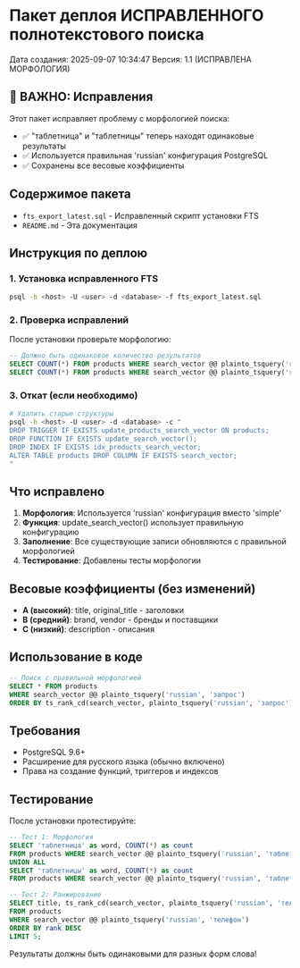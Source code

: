 # Пакет деплоя ИСПРАВЛЕННОГО полнотекстового поиска

Дата создания: 2025-09-07 10:34:47
Версия: 1.1 (ИСПРАВЛЕНА МОРФОЛОГИЯ)

## 🚨 ВАЖНО: Исправления

Этот пакет исправляет проблему с морфологией поиска:
- ✅ "таблетница" и "таблетницы" теперь находят одинаковые результаты
- ✅ Используется правильная 'russian' конфигурация PostgreSQL
- ✅ Сохранены все весовые коэффициенты

## Содержимое пакета

- `fts_export_latest.sql` - Исправленный скрипт установки FTS
- `README.md` - Эта документация

## Инструкция по деплою

### 1. Установка исправленного FTS

```bash
psql -h <host> -U <user> -d <database> -f fts_export_latest.sql
```

### 2. Проверка исправлений

После установки проверьте морфологию:

```sql
-- Должно быть одинаковое количество результатов
SELECT COUNT(*) FROM products WHERE search_vector @@ plainto_tsquery('russian', 'таблетница');
SELECT COUNT(*) FROM products WHERE search_vector @@ plainto_tsquery('russian', 'таблетницы');
```

### 3. Откат (если необходимо)

```bash
# Удалить старые структуры
psql -h <host> -U <user> -d <database> -c "
DROP TRIGGER IF EXISTS update_products_search_vector ON products;
DROP FUNCTION IF EXISTS update_search_vector();
DROP INDEX IF EXISTS idx_products_search_vector;
ALTER TABLE products DROP COLUMN IF EXISTS search_vector;
"
```

## Что исправлено

1. **Морфология**: Используется 'russian' конфигурация вместо 'simple'
2. **Функция**: update_search_vector() использует правильную конфигурацию
3. **Заполнение**: Все существующие записи обновляются с правильной морфологией
4. **Тестирование**: Добавлены тесты морфологии

## Весовые коэффициенты (без изменений)

- **A (высокий)**: title, original_title - заголовки
- **B (средний)**: brand, vendor - бренды и поставщики
- **C (низкий)**: description - описания

## Использование в коде

```sql
-- Поиск с правильной морфологией
SELECT * FROM products 
WHERE search_vector @@ plainto_tsquery('russian', 'запрос')
ORDER BY ts_rank_cd(search_vector, plainto_tsquery('russian', 'запрос'), 32) DESC;
```

## Требования

- PostgreSQL 9.6+
- Расширение для русского языка (обычно включено)
- Права на создание функций, триггеров и индексов

## Тестирование

После установки протестируйте:

```sql
-- Тест 1: Морфология
SELECT 'таблетница' as word, COUNT(*) as count 
FROM products WHERE search_vector @@ plainto_tsquery('russian', 'таблетница')
UNION ALL
SELECT 'таблетницы' as word, COUNT(*) as count 
FROM products WHERE search_vector @@ plainto_tsquery('russian', 'таблетницы');

-- Тест 2: Ранжирование
SELECT title, ts_rank_cd(search_vector, plainto_tsquery('russian', 'телефон'), 32) as rank
FROM products 
WHERE search_vector @@ plainto_tsquery('russian', 'телефон')
ORDER BY rank DESC
LIMIT 5;
```

Результаты должны быть одинаковыми для разных форм слова!

